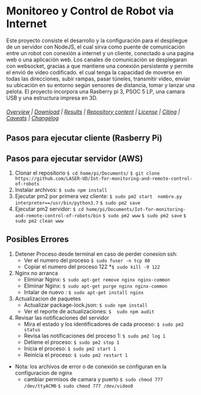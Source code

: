# Monitoreo y Control de Robot via Internet

Este proyecto consiste el desarrollo y la configuración para el despliegue de un servidor con NodeJS, el cual sirva como puente de comunicación entre un robot con conexión a internet y un cliente, conectado a una pagina web o una aplicación web. Los canales de comunicación se desplegaran con websocket, gracias a que mantiene una conexión persistente y permite el envió de video codificado. el cual tenga la capacidad de moverse en todas las direcciones, subir rampas, pasar túneles, transmitir vídeo, enviar su ubicación en su entorno según sensores de distancia, tomar y lanzar una pelota. El proyecto incorpora una Rasberry pi 3, PSOC 5 LP, una camara USB y una estructura impresa en 3D.

###### [Overview](#) | [Download](#download) | [Results](#results) | [Repository content](#repository-content) | [License](#license) | [Citing](#citing) | [Caveats](#caveats) | [Changelog](#changelog)

## Pasos para ejecutar cliente (Rasberry Pi)


## Pasos para ejecutar servidor (AWS)

1. Clonar el repositorio 
	`$ cd home/pi/Documents/`
	`$ git clone https://github.com/LASER-UD/Iot-for-monitoring-and-remote-control-of-robots`
2. Instalar archivos:
	`$ sudo npm install`
3. Ejecutar pm2 por primera vez cliente:
	`$ sudo pm2 start  nombre.py interpreter==/usr/bin/python3.7`
	`$ sudo pm2 save`
4. Ejecutar pm2 servidor:
	`$ cd home/pi/Documents/Iot-for-monitoring-and-remote-control-of-robots/bin`
	`$ sudo pm2 www`
	`$ sudo pm2 save`
	`$ sudo pm2 clean www`
## Posibles Errores
1. Detener Proceso desde terminal en caso de perder conexion ssh:
	* Ver el numero del proceso `$ sudo fuser -n tcp 80`
	* Copiar el numero del proceso 122
	*`$ sudo kill -9 122`
2. Nginx no arranca 
	* Eliminar Nginx: `$ sudo apt-get remove nginx nginx-common`
	* Eliminar Nginx: `$ sudo apt-get purge nginx nginx-common`
	* Intalar de nuevo : `$ sudo apt-get install nginx` 
3. Actualizacion de paquetes
	* Actualizar package-lock.json: `$ sudo npm install`
	* Ver el reporte de actualizaciones: `$  sudo npm audit`
4. Revisar las notificaciones del servidor 
	* Mira el estado y los identificadores de cada proceso: `$ sudo pm2 status`
	* Revisa las notificaciones del proceso 1: `$ sudo pm2 log 1`
	* Detiene el proceso: `$ sudo pm2 stop 1`
	* Inicia el proceso: `$ sudo pm2 start 1` 
	* Reinicia el proceso: `$ sudo pm2 restart 1` 
- Nota: los archivos de error o de conexión se configuran en la configuracion de nginx 
	* cambiar permisos de camara y puerto `$ sudo chmod 777 /dev/ttyACM0` `$ sudo chmod 777 /dev/video0`
